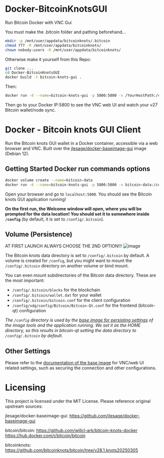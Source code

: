 # Docker-BitcoinKnotsGUI
Run Bitcoin Docker with VNC Gui

You must make the .bitcoin folder and pathing beforehand...
```bash
mkdir -p /mnt/user/appdata/bitcoinknots/.bitcoin
chmod 777 -R /mnt/user/appdata/bitcoinknots/
chown nobody:users -R /mnt/user/appdata/bitcoinknots/
```

Otherwise make it yourself from this Repo:
```bash
git clone ...
cd Docker-BitcoinKnotsGUI
docker build -t bitcoin-knots-gui .
```
Then:
```bash
docker run -d --name=bitcoin-knots-gui -p 5800:5800 -v /YourHostPath:/config bitcoin-knots-gui
```
Then go to your Docker IP:5800 to see the VNC web UI and watch your v27 Bitcoin wallet/node sync.

# Docker - Bitcoin knots GUI Client

Run the Bitcoin knots GUI wallet in a Docker container, accessible via a web browser and VNC. Built over the [jlesage/docker-baseimage-gui](https://github.com/jlesage/docker-baseimage-gui) image (Debian 12).

## Getting Started Docker run commands options

```bash
docker volume create --name=bitcoin-data
docker run -d --name=bitcoin-knots-gui -p 5800:5800 -v bitcoin-data:/config bitcoin-knots-gui
```

Open your browser and go to `localhost:5800`. You should see the Bitcoin knots GUI application running!

**On the first run, the Welcome window will open, where you will be prompted for the data location!
You should set it to somewhere inside `/config`** (by default, it is set to `/config/.bitcoin`).

## Volume (Persistence)

AT FIRST LAUNCH ALWAYS CHOOSE THE 2ND OPTION!!!
![image](https://github.com/user-attachments/assets/a20cc3ec-8af6-40a9-bb6a-cd9019157a87)


The Bitcoin knots data directory is set to `/config/.bitcoin` by default. A volume is created for `/config`,
but you might want to mount the `/config/.bitcoin` directory on another volume or bind mount.

You can even mount subdirectories of the Bitcoin data directory. These are the most important:
- `/config/.bitcoin/blocks` for the blockchain
- `/config/.bitcoin/wallet.dat` for your wallet
- `/config/.bitcoin/bitcoin.conf` for the client configuration
- `/config/xdg/config/Bitcoin/Bitcoin-Qt.conf` for the frontend (bitcoin-qt) configuration

_The `/config` directory is used by the [base image for persisting settings](https://github.com/jlesage/docker-baseimage-gui#config-directory)
of the image tools and the application running. We set it as the HOME directory, so this results in bitcoin-qt
setting the data directory to `/config/.bitcoin` by default._

## Other Settings

Please refer to the [documentation of the base image](https://github.com/jlesage/docker-baseimage-gui) for
VNC/web UI related settings, such as securing the connection and other configurations.

# Licensing

This project is licensed under the MIT License. Please reference original upstream sources:

jlesage/docker-baseimage-gui:
https://github.com/jlesage/docker-baseimage-gui

bitcoin/bitcoin:
https://github.com/willcl-ark/bitcoin-knots-docker
https://hub.docker.com/r/bitcoin/bitcoin

bitcoinknots:
https://github.com/bitcoinknots/bitcoin/tree/v28.1.knots20250305
